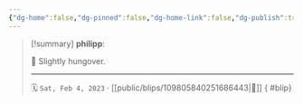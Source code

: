 ```yaml
---
{"dg-home":false,"dg-pinned":false,"dg-home-link":false,"dg-publish":true,"type":"blip","disabled rules":["yaml-title","yaml-title-alias","file-name-heading"],"title":"philipp on mastodon @ 2023-02-04","created-date":"2023-02-04T09:49:14","id":109805840251686450,"updated-date":"2025-05-02T08:50:43","dg-path":"blips/109805840251686443.md","permalink":"/blips/109805840251686443/","dgPassFrontmatter":true,"created":"2023-02-04T09:49:14","updated":"2025-05-02T08:50:43"}
---
```


> [!summary] **philipp**:
>
> 🫣 Slightly hungover.
> - - -
>
> 🗓️ `Sat, Feb 4, 2023` · [[public/blips/109805840251686443\|🔗]]
{ #blip}


